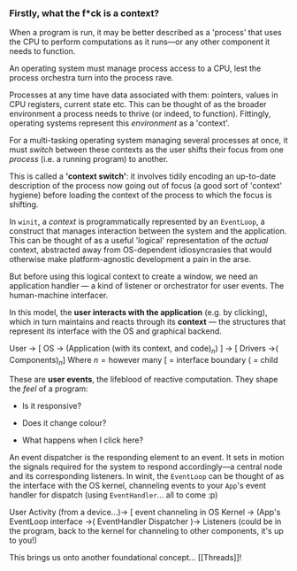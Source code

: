 ### Firstly, what the f\*ck is a context?
When a program is run, it may be better described as a 'process' that uses the CPU to perform computations as it runs—or any other component it needs to function.

An operating system must manage process access to a CPU, lest the process orchestra turn into the process rave. 

Processes at any time have data associated with them: pointers, values in CPU registers, current state etc. This can be thought of as the broader environment a process needs to thrive (or indeed, to function). 
	Fittingly, operating systems represent this *environment* as a 'context'.

For a multi-tasking operating system managing several processes at once, it must *switch* between these contexts as the user shifts their focus from one *process* (i.e. a running program) to another. 

This is called a **'context switch'**:
	it involves tidily encoding an up-to-date description of the process now going out of focus (a good sort of 'context' hygiene) before loading the context of the process to which the focus is shifting.

In `winit`, a _context_ is programmatically represented by an `EventLoop`, a construct that manages interaction between the system and the application. 
	This can be thought of as a useful 'logical' representation of the *actual* context, abstracted away from OS-dependent idiosyncrasies that would otherwise make platform-agnostic development a pain in the arse.

But before using this logical context to create a window, we need an application handler — a kind of listener or orchestrator for user events. 
	The human-machine interfacer.

In this model, the **user interacts with the application** (e.g. by clicking), which in turn maintains and reacts through its **context** — the structures that represent its interface with the OS and graphical backend.

User → \[ OS → (Application (with its context, and code)$_n$) ] → \[ Drivers →( Components)$_n$]
Where $n = \text{however many}$
\[ = interface boundary
( = child

These are **user events**, the lifeblood of reactive computation. They shape the _feel_ of a program:

- Is it responsive?
    
- Does it change colour?
    
- What happens when I click here?

An event dispatcher is the responding element to an event. It sets in motion the signals required for the system to respond accordingly—a central node and its corresponding listeners. In winit, the `EventLoop` can be thought of as the interface with the OS kernel, channeling events to your `App`'s event handler for dispatch (using `EventHandler`... all to come :p)

User Activity (from a device...)→ \[ event channeling in OS Kernel → (App's EventLoop interface →( EventHandler Dispatcher )→ Listeners (could be in the program, back to the kernel for channeling to other components, it's up to you!)

This brings us onto another foundational concept... [[Threads]]!